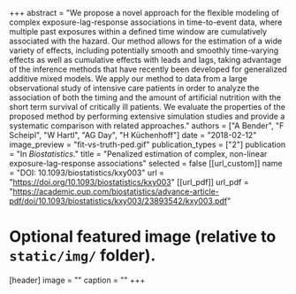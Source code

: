 +++
abstract = "We propose a novel approach for the flexible modeling of complex exposure-lag-response associations in time-to-event data, where multiple past exposures within a defined time window are cumulatively associated with the hazard. Our method allows for the estimation of a wide variety of effects, including potentially smooth and smoothly time-varying effects as well as cumulative effects with leads and lags, taking advantage of the inference methods that have recently been developed for generalized additive mixed models. We apply our method to data from a large observational study of intensive care patients in order to analyze the association of both the timing and the amount of artificial nutrition with the short term survival of critically ill patients. We evaluate the properties of the proposed method by performing extensive simulation studies and provide a systematic comparison with related approaches."
authors = ["A Bender", "F Scheipl", "W Hartl", "AG Day", "H Küchenhoff"]
date = "2018-02-12"
image_preview = "fit-vs-truth-ped.gif"
publication_types = ["2"]
publication = "In *Biostatistics*."
title = "Penalized estimation of complex, non-linear exposure-lag-response associations"
selected = false
[[url_custom]]
name = "DOI: 10.1093/biostatistics/kxy003"
url = "https://doi.org/10.1093/biostatistics/kxy003"
[[url_pdf]]
url_pdf = "https://academic.oup.com/biostatistics/advance-article-pdf/doi/10.1093/biostatistics/kxy003/23893542/kxy003.pdf"



# Optional featured image (relative to `static/img/` folder).
[header]
image = ""
caption = ""
+++

